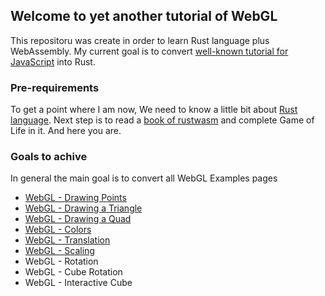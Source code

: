 ## Welcome to yet another tutorial of WebGL

This repositoru was create in order to learn Rust language plus WebAssembly.
My current goal is to convert [well-known tutorial for JavaScript](https://www.tutorialspoint.com/webgl/) into Rust.

### Pre-requirements
To get a point where I am now, We need to know a little bit about [Rust language](https://www.rust-lang.org/).
Next step is to read a [book of rustwasm](https://rustwasm.github.io/docs/book/) and complete Game of Life in it.
And here you are.

### Goals to achive

In general the main goal is to convert all WebGL Examples pages
- [WebGL - Drawing Points](drawing-points)
- [WebGL - Drawing a Triangle](drawing-triangle)
- [WebGL - Drawing a Quad](drawing-quad)
- [WebGL - Colors](colors)
- [WebGL - Translation](translation)
- [WebGL - Scaling](scaling)
- WebGL - Rotation
- WebGL - Cube Rotation
- WebGL - Interactive Cube
